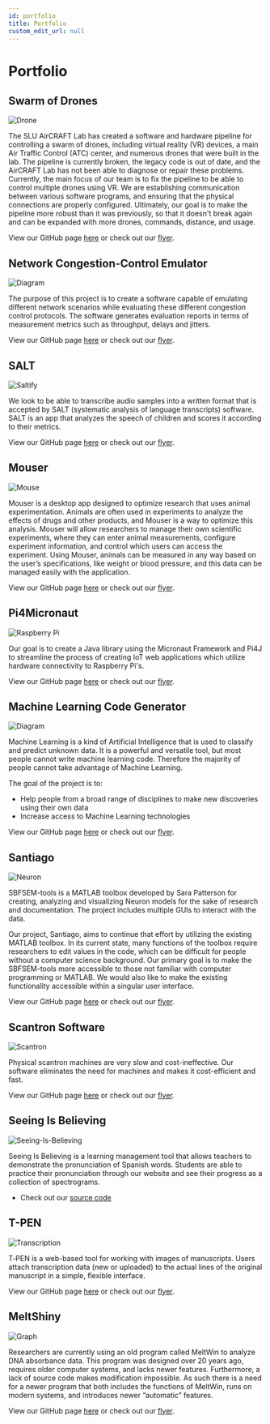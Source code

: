 ```yaml
---
id: portfolio
title: Portfolio
custom_edit_url: null
---
```


# Portfolio

## Swarm of Drones

![Drone](@site/static/img/drones.png)

The SLU AirCRAFT Lab has created a
software and hardware pipeline for
controlling a swarm of drones, including
virtual reality (VR) devices, a main Air
Traffic Control (ATC) center, and
numerous drones that were built in the
lab. The pipeline is currently broken, the
legacy code is out of date, and the
AirCRAFT Lab has not been able to
diagnose or repair these problems.
Currently, the main focus of our team is
to fix the pipeline to be able to control
multiple drones using VR. We are
establishing communication between
various software programs, and ensuring
that the physical connections are
properly configured. Ultimately, our goal
is to make the pipeline more robust than
it was previously, so that it doesn't break
again and can be expanded with more
drones, commands, distance, and usage.

View our GitHub page [here](https://github.com/oss-slu/Drones) or check out our [flyer](@site/static/pdf/drones.pdf).

## Network Congestion-Control Emulator

![Diagram](@site/static/img/network.png)

The purpose of this project is to create a software capable of emulating different network scenarios
while evaluating these different congestion control protocols. The software generates evaluation reports in
terms of measurement metrics such as throughput, delays and jitters.

View our GitHub page [here](https://github.com/oss-slu/Congestion-control-emulator) or check out our [flyer](@site/static/pdf/network-control.pdf).

## SALT

![Saltify](@site/static/img/saltify.png)

We look to be able to transcribe audio samples into a written format that is accepted by SALT (systematic analysis of language transcripts) software. SALT is an app that analyzes the speech of children and scores it according to their metrics.

View our GitHub page [here](https://github.com/oss-slu/SpeechTranscription) or check out our [flyer](@site/static/pdf/saltify.pdf).

## Mouser

![Mouse](@site/static/img/mouser.png)

Mouser is a desktop app designed to optimize research
that uses animal experimentation. Animals are often used
in experiments to analyze the effects of drugs and other
products, and Mouser is a way to optimize this analysis.
Mouser will allow researchers to manage their own
scientific experiments, where they can enter animal
measurements, configure experiment information, and
control which users can access the experiment. Using
Mouser, animals can be measured in any way based on the
user’s specifications, like weight or blood pressure, and
this data can be managed easily with the application.

View our GitHub page [here](https://github.com/oss-slu/Mouser) or check out our [flyer](@site/static/pdf/mouser.pdf).

## Pi4Micronaut

![Raspberry Pi](@site/static/img/raspi.png)

Our goal is to create a Java library using the
Micronaut Framework and Pi4J to streamline
the process of creating IoT web applications
which utilize hardware connectivity to
Raspberry Pi's.

View our GitHub page [here](https://github.com/oss-slu/Pi4Micronaut) or check out our [flyer](@site/static/pdf/Pi4MicronautFlyer.pdf).

## Machine Learning Code Generator

![Diagram](@site/static/img/mlcode.png)

Machine Learning is a kind of Artificial Intelligence that is used to classify and predict unknown data. It is a powerful and versatile tool, but most people cannot write machine learning code. Therefore the majority of people cannot take advantage of Machine Learning.

The goal of the project is to:

- Help people from a broad range of disciplines to make new discoveries using their own data
- Increase access to Machine Learning technologies

View our GitHub page [here](https://github.com/kate-holdener/ml_code_generator) or check out our [flyer](@site/static/pdf/machine-learning.pdf).

## Santiago

![Neuron](@site/static/img/neuron.png)

SBFSEM-tools is a MATLAB toolbox developed
by Sara Patterson for creating, analyzing and
visualizing Neuron models for the sake of
research and documentation. The project
includes multiple GUIs to interact with the data.

Our project, Santiago, aims to continue that
effort by utilizing the existing MATLAB toolbox.
In its current state, many functions of the
toolbox require researchers to edit values in the
code, which can be difficult for people without a
computer science background. Our primary goal
is to make the SBFSEM-tools more accessible to
those not familiar with computer programming
or MATLAB. We would also like to make the
existing functionality accessible within a singular
user interface.

View our GitHub page [here](https://github.com/oss-slu/Santiago) or check out our [flyer](@site/static/pdf/santiago.pdf).

## Scantron Software

![Scantron](@site/static/img/scantron.png)

Physical scantron machines are very slow and cost-ineffective. Our software eliminates the need for machines and makes it cost-efficient and fast.

View our GitHub page [here](https://github.com/rkarmuri/Scantron_Software) or check out our [flyer](@site/static/pdf/scantron.pdf).

## Seeing Is Believing

![Seeing-Is-Believing](@site/static/img/sib.png)

Seeing Is Believing is a learning management tool that allows teachers to demonstrate the pronunciation of Spanish words. Students are able to practice their pronunciation through our website and see their progress as a collection of spectrograms.

* Check out our [source code](https://github.com/oss-slu/Seeing-is-Believing)

## T-PEN

![Transcription](@site/static/img/tpen.png)

T‑PEN is a web-based tool for working
with images of manuscripts. Users attach
transcription data (new or uploaded) to
the actual lines of the original
manuscript in a simple, flexible interface.

View our GitHub page [here](https://github.com/CenterForDigitalHumanities/TPEN28/tree/oss-dev) or check out our [flyer](@site/static/pdf/tpen.pdf).

## MeltShiny

![Graph](@site/static/img/graph.png)

Researchers are currently using an old program
called MeltWin to analyze DNA absorbance data.
This program was designed over 20 years ago,
requires older computer systems, and lacks newer
features. Furthermore, a lack of source code
makes modification impossible. As such there is a
need for a newer program that both includes the
functions of MeltWin, runs on modern systems,
and introduces newer “automatic” features.

View our GitHub page [here](https://github.com/oss-slu/MeltWin2.0) or check out our [flyer](@site/static/pdf/meltshiny.pdf).
